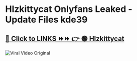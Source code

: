 
 # Hlzkittycat Onlyfans Leaked - Update Files kde39

## <h2><a href="https://clipsfans.com/Hlzkittycat&ref=git">🔗 Click to LINKS ⏩⏩ 👉 🟢 Hlzkittycat </a></h2>

<a href="https://clipsfans.com/Hlzkittycat&ref=git" rel="nofollow" data-target="animated-image.originalLink"><img src="https://i.ibb.co.com/xMMVF88/686577567.gif" alt="Viral Video Original" style="max-width: 100%; display: inline-block;" data-target="animated-image.originalImage"></a>

